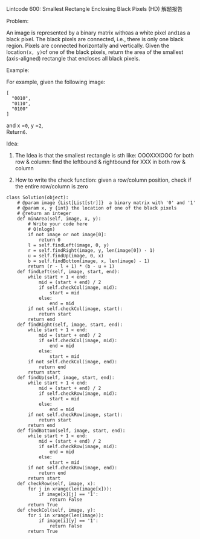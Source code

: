 Lintcode 600: Smallest Rectangle Enclosing Black Pixels \(HD\) 解题报告

Problem:

An image is represented by a binary matrix with`0`as a white pixel and`1`as a black pixel. The black pixels are connected, i.e., there is only one black region. Pixels are connected horizontally and vertically. Given the location`(x, y)`of one of the black pixels, return the area of the smallest \(axis-aligned\) rectangle that encloses all black pixels.

Example:

For example, given the following image:

```
[
  "0010",
  "0110",
  "0100"
]
```

and x =`0`, y =`2`,  
Return`6`.

Idea:  
1. The Idea is that the smallest rectangle is sth like: OOOXXXOOO for both row & column:  find the leftbound & rightbound for XXX in both row & column

1. How to write the check function: given a row/column position, check if the entire row/column is zero

```
class Solution(object):
    # @param image {List[List[str]]}  a binary matrix with '0' and '1'
    # @param x, y {int} the location of one of the black pixels
    # @return an integer
    def minArea(self, image, x, y):
        # Write your code here
        # O(nlogn)
        if not image or not image[0]:
            return 0
        l = self.findLeft(image, 0, y)
        r = self.findRight(image, y, len(image[0]) - 1)
        u = self.findUp(image, 0, x)
        b = self.findBottom(image, x, len(image) - 1)
        return (r - l + 1) * (b - u + 1)
    def findLeft(self, image, start, end):
        while start + 1 < end:
            mid = (start + end) / 2
            if self.checkCol(image, mid):
                start = mid
            else:
                end = mid
        if not self.checkCol(image, start):
            return start
        return end
    def findRight(self, image, start, end):
        while start + 1 < end:
            mid = (start + end) / 2
            if self.checkCol(image, mid):
                end = mid
            else:
                start = mid
        if not self.checkCol(image, end):
            return end
        return start
    def findUp(self, image, start, end):
        while start + 1 < end:
            mid = (start + end) / 2
            if self.checkRow(image, mid):
                start = mid
            else:
                end = mid
        if not self.checkRow(image, start):
            return start
        return end
    def findBottom(self, image, start, end):
        while start + 1 < end:
            mid = (start + end) / 2
            if self.checkRow(image, mid):
                end = mid
            else:
                start = mid
        if not self.checkRow(image, end):
            return end
        return start
    def checkRow(self, image, x):
        for j in xrange(len(image[x])):
            if image[x][j] == '1':
                return False
        return True
    def checkCol(self, image, y):
        for i in xrange(len(image)):
            if image[i][y] == '1':
                return False
        return True
```



